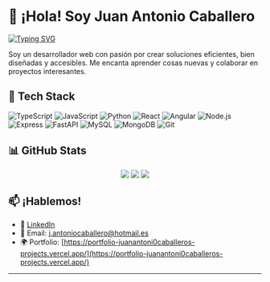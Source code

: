 # 👋 ¡Hola! Soy Juan Antonio Caballero

[![Typing SVG](https://readme-typing-svg.herokuapp.com?font=Fira+Code&duration=3000&pause=1000&color=58A6FF&width=435&lines=Desarrollador+Web+Full+Stack;Apasionado+por+el+código+y+el+open+source)](https://git.io/typing-svg)

Soy un desarrollador web con pasión por crear soluciones eficientes, bien diseñadas y accesibles. Me encanta aprender cosas nuevas y colaborar en proyectos interesantes.

## 🚀 Tech Stack

![TypeScript](https://img.shields.io/badge/-TypeScript-3178C6?style=flat-square&logo=typescript)
![JavaScript](https://img.shields.io/badge/-JavaScript-F7DF1E?style=flat-square&logo=javascript&logoColor=black)
![Python](https://img.shields.io/badge/-Python-3776AB?style=flat-square&logo=python&logoColor=white)
![React](https://img.shields.io/badge/-React-61DAFB?style=flat-square&logo=react)
![Angular](https://img.shields.io/badge/-Angular-DD0031?style=flat-square&logo=angular&logoColor=white)
![Node.js](https://img.shields.io/badge/-Node.js-339933?style=flat-square&logo=node.js)
![Express](https://img.shields.io/badge/-Express-black?style=flat-square&logo=express)
![FastAPI](https://img.shields.io/badge/-FastAPI-009688?style=flat-square&logo=fastapi&logoColor=white)
![MySQL](https://img.shields.io/badge/-MySQL-005C84?style=flat-square&logo=mysql&logoColor=white)
![MongoDB](https://img.shields.io/badge/-MongoDB-47A248?style=flat-square&logo=mongodb)
![Git](https://img.shields.io/badge/-Git-F05032?style=flat-square&logo=git)

## 📊 GitHub Stats

<div align="center">
  <img src="https://github-readme-stats.vercel.app/api?username=JuanAntoni0Caballero&show_icons=true&theme=github_dark" />
  <img src="https://github-readme-streak-stats.herokuapp.com?user=JuanAntoni0Caballero&theme=github-dark&hide_border=false" />
  <img src="https://github-readme-stats.vercel.app/api/top-langs/?username=JuanAntoni0Caballero&layout=compact&theme=github_dark" />
</div>

## 📫 ¡Hablemos!

- 💼 [LinkedIn](https://www.linkedin.com/in/juan-antonio-caballero-web-developer/)
- 📧 Email: [j.antoniocaballero@hotmail.es](j.antoniocaballero@hotmail.es)
- 🌍 Portfolio: [https://portfolio-juanantoni0caballeros-projects.vercel.app/](https://portfolio-juanantoni0caballeros-projects.vercel.app/)

---

<!-- ¡Gracias por visitar mi perfil! -->

